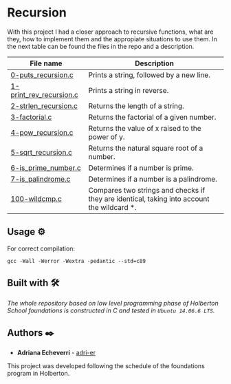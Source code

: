 # Recursion

With this project I had a closer approach to recursive functions, what are they, how to implement them and the appropiate situations to use them. In the next table can be found the files in the repo and a description.

| File name      | Description |
| ----------- | ----------- |
| [0-puts_recursion.c](https://github.com/adri-er/holbertonschool-low_level_programming/blob/main/0x08-recursion/0-puts_recursion.c) | Prints a string, followed by a new line. |
| [1-print_rev_recursion.c](https://github.com/adri-er/holbertonschool-low_level_programming/blob/main/0x08-recursion/1-print_rev_recursion.c) | Prints a string in reverse. |
| [2-strlen_recursion.c](https://github.com/adri-er/holbertonschool-low_level_programming/blob/main/0x08-recursion/2-strlen_recursion.c) | Returns the length of a string. |
| [3-factorial.c](https://github.com/adri-er/holbertonschool-low_level_programming/blob/main/0x08-recursion/3-factorial.c) | Returns the factorial of a given number. |
| [4-pow_recursion.c](https://github.com/adri-er/holbertonschool-low_level_programming/blob/main/0x08-recursion/4-pow_recursion.c) | Returns the value of x raised to the power of y. |
| [5-sqrt_recursion.c](https://github.com/adri-er/holbertonschool-low_level_programming/blob/main/0x08-recursion/5-sqrt_recursion.c) | Returns the natural square root of a number. |
| [6-is_prime_number.c](https://github.com/adri-er/holbertonschool-low_level_programming/blob/main/0x08-recursion/6-is_prime_number.c) | Determines if a number is prime. |
| [7-is_palindrome.c](https://github.com/adri-er/holbertonschool-low_level_programming/blob/main/0x08-recursion/7-is_palindrome.c) | Determines if a number is a palindrome. |
| [100-wildcmp.c](https://github.com/adri-er/holbertonschool-low_level_programming/blob/main/0x08-recursion/100-wildcmp.c) | Compares two strings and checks if they are identical, taking into account the wildcard *. |

## Usage ⚙️

For correct compilation:
```
gcc -Wall -Werror -Wextra -pedantic --std=c89
```

## Built with 🛠️

_The whole repository based on low level programming phase of Holberton School foundations is constructed in C and tested in `Ubuntu 14.06.6 LTS`._

## Authors ✒️

* **Adriana Echeverri** - [adri-er](https://github.com/adri-er)

This project was developed following the schedule of the foundations program in Holberton.
